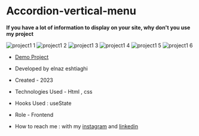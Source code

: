 # Accordion-vertical-menu

**If you have a lot of information to display on your site, why don't you use my project**

![project1 1](https://github.com/elnaz-eshtiaghi/project.1/assets/146030206/ef3d7699-32f8-4bfa-8622-3039d3885361)
![project1 2](https://github.com/elnaz-eshtiaghi/project.1/assets/146030206/6dd61474-7cc8-48f1-ac23-434741fd3b2f)
![project1 3](https://github.com/elnaz-eshtiaghi/project.1/assets/146030206/7e1738ae-4e30-4d0f-9c42-66f1d955f40a)
![project1 4](https://github.com/elnaz-eshtiaghi/project.1/assets/146030206/a414923a-62d3-4576-a6b6-e0b49c543807)
![project1 5](https://github.com/elnaz-eshtiaghi/project.1/assets/146030206/0f736132-0024-468a-8bc6-fa2b5613df75)
![project1 6](https://github.com/elnaz-eshtiaghi/project.1/assets/146030206/758c79ad-7c1b-48b6-8102-86cb57c6dfe9)

- [Demo Project](https://elnaz-eshtiaghi.github.io/vertical.meu/)

- Developed by elnaz eshtiaghi

- Created - 2023

- Technologies Used - Html , css

- Hooks Used : useState 

- Role - Frontend

- How to reach me : with my [instagram](https://www.instagram.com/elnaz_eshtiaghi) and [linkedin](https://www.linkedin.com/in/elnaz-eshtiaghi-936832290/)
